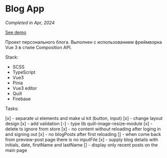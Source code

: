 # Blog App

_Completed in Apr, 2024_

[See demo]()

Проект персонального блога. Выполнен с использованием фреймворка Vue 3 в стиле Composition API.

Stack:

- SCSS
- TypeScript
- Vue3
- Pinia
- Vue3 editor
- Quill
- Firebase

Tasks:

[x] - separate ui elements and make ui kit (button, input)
[x] - change layout design
[x] - add validation
[-] - type lib quill-image-resize-module
[x] - delete ts ignore from store
[x] - no content without reloading after loging in and signing out
[x] - no blogPosts after first reloading
[] - when come back from preview-post page there is no inputFile
[x] - supply blog details with initials, date, firstName and lastName
[] - display only recent posts on the main page
